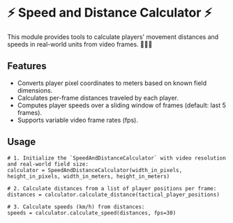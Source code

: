 # ⚡ Speed and Distance Calculator ⚡

This module provides tools to calculate players' movement distances and speeds in real-world units from video frames. 🏃‍♂️📏

## Features

-  Converts player pixel coordinates to meters based on known field dimensions.
-  Calculates per-frame distances traveled by each player.
-  Computes player speeds over a sliding window of frames (default: last 5 frames).
-  Supports variable video frame rates (fps).

##  Usage

```pythom
# 1. Initialize the `SpeedAndDistanceCalculator` with video resolution and real-world field size:
calculator = SpeedAndDistanceCalculator(width_in_pixels, height_in_pixels, width_in_meters, height_in_meters)

# 2. Calculate distances from a list of player positions per frame:
distances = calculator.calculate_distance(tactical_player_positions)

# 3. Calculate speeds (km/h) from distances:
speeds = calculator.calculate_speed(distances, fps=30)
